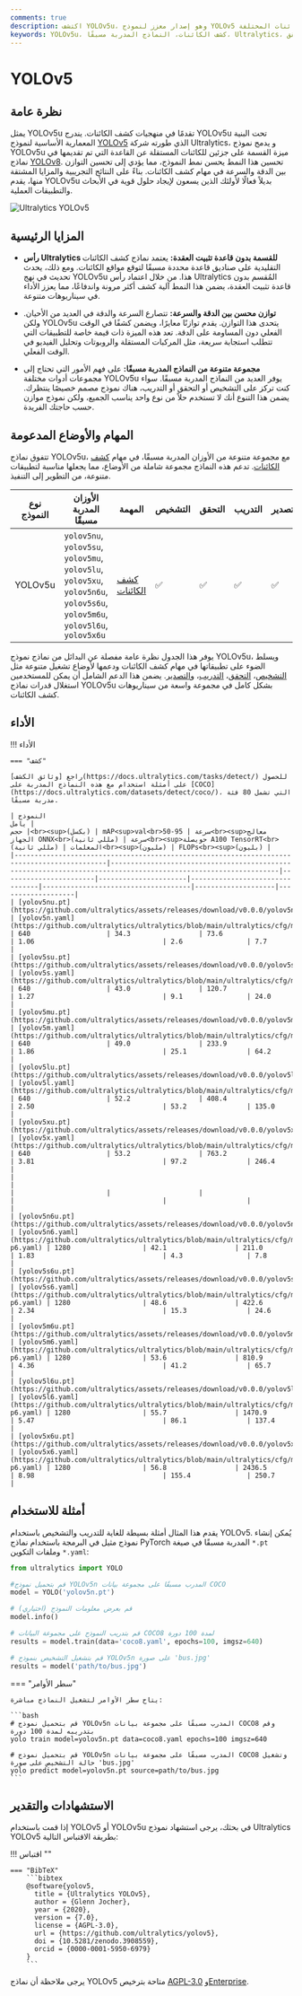 ```yaml
---
comments: true
description: اكتشف YOLOv5u، وهو إصدار معزز لنموذج YOLOv5 يوفر توازنًا محسنًا بين الدقة والسرعة والعديد من النماذج المدربة مسبقًا لمهام كشف الكائنات المختلفة.
keywords: YOLOv5u، كشف الكائنات، النماذج المدربة مسبقًا، Ultralytics، التشخيص، التحقق، YOLOv5، YOLOv8، بدون قاعدة تثبيت العقدة الرئيسية، بدون قيمة الكائن، التطبيقات الفعلية، تعلم الآلة
---
```


# YOLOv5

## نظرة عامة

يمثل YOLOv5u تقدمًا في منهجيات كشف الكائنات. يندرج YOLOv5u تحت البنية المعمارية الأساسية لنموذج [YOLOv5](https://github.com/ultralytics/yolov5) الذي طورته شركة Ultralytics، و يدمج نموذج YOLOv5u ميزة القسمة على جزئين للكائنات المستقلة عن القاعدة التي تم تقديمها في نماذج [YOLOv8](yolov8.md). تحسين هذا النمط يحسن نمط النموذج، مما يؤدي إلى تحسين التوازن بين الدقة والسرعة في مهام كشف الكائنات. بناءً على النتائج التجريبية والمزايا المشتقة منها، يقدم YOLOv5u بديلاً فعالًا لأولئك الذين يسعون لإيجاد حلول قوية في الأبحاث والتطبيقات العملية.

![Ultralytics YOLOv5](https://raw.githubusercontent.com/ultralytics/assets/main/yolov5/v70/splash.png)

## المزايا الرئيسية

- **رأس Ultralytics للقسمة بدون قاعدة تثبيت العقدة:** يعتمد نماذج كشف الكائنات التقليدية على صناديق قاعدة محددة مسبقًا لتوقع مواقع الكائنات. ومع ذلك، يحدث تحديث في نهج YOLOv5u هذا. من خلال اعتماد رأس Ultralytics المُقسم بدون قاعدة تثبيت العقدة، يضمن هذا النمط آلية كشف أكثر مرونة واندفاعًا، مما يعزز الأداء في سيناريوهات متنوعة.

- **توازن محسن بين الدقة والسرعة:** تتصارع السرعة والدقة في العديد من الأحيان. ولكن YOLOv5u يتحدى هذا التوازن. يقدم توازنًا معايرًا، ويضمن كشفًا في الوقت الفعلي دون المساومة على الدقة. تعد هذه الميزة ذات قيمة خاصة للتطبيقات التي تتطلب استجابة سريعة، مثل المركبات المستقلة والروبوتات وتحليل الفيديو في الوقت الفعلي.

- **مجموعة متنوعة من النماذج المدربة مسبقًا:** على فهم الأمور التي تحتاج إلى مجموعات أدوات مختلفة YOLOv5u يوفر العديد من النماذج المدربة مسبقًا. سواء كنت تركز على التشخيص أو التحقق أو التدريب، هناك نموذج مصمم خصيصًا ينتظرك. يضمن هذا التنوع أنك لا تستخدم حلاً من نوع واحد يناسب الجميع، ولكن نموذج موازن حسب حاجتك الفريدة.

## المهام والأوضاع المدعومة

تتفوق نماذج YOLOv5u، مع مجموعة متنوعة من الأوزان المدربة مسبقًا، في مهام [كشف الكائنات](../tasks/detect.md). تدعم هذه النماذج مجموعة شاملة من الأوضاع، مما يجعلها مناسبة لتطبيقات متنوعة، من التطوير إلى التنفيذ.

| نوع النموذج | الأوزان المدربة مسبقًا                                                                                                      | المهمة                             | التشخيص | التحقق | التدريب | التصدير |
|-------------|-----------------------------------------------------------------------------------------------------------------------------|------------------------------------|---------|--------|---------|---------|
| YOLOv5u     | `yolov5nu`, `yolov5su`, `yolov5mu`, `yolov5lu`, `yolov5xu`, `yolov5n6u`, `yolov5s6u`, `yolov5m6u`, `yolov5l6u`, `yolov5x6u` | [كشف الكائنات](../tasks/detect.md) | ✅       | ✅      | ✅       | ✅       |

يوفر هذا الجدول نظرة عامة مفصلة عن البدائل من نماذج نموذج YOLOv5u، ويسلط الضوء على تطبيقاتها في مهام كشف الكائنات ودعمها لأوضاع تشغيل متنوعة مثل [التشخيص](../modes/predict.md)، [التحقق](../modes/val.md)، [التدريب](../modes/train.md)، و[التصدير](../modes/export.md). يضمن هذا الدعم الشامل أن يمكن للمستخدمين استغلال قدرات نماذج YOLOv5u بشكل كامل في مجموعة واسعة من سيناريوهات كشف الكائنات.

## الأداء

!!! الأداء

    === "كشف"

    راجع [وثائق الكشف](https://docs.ultralytics.com/tasks/detect/) للحصول على أمثلة استخدام مع هذه النماذج المدربة على [COCO](https://docs.ultralytics.com/datasets/detect/coco/)، التي تشمل 80 فئة مدربة مسبقًا.

    | النموذج                                                                                      | يامل                                                                                                           | حجم<br><sup>(بكسل) | mAP<sup>val<br>50-95 | سرعة<br><sup>معالج الجهاز ONNX<br>(مللي ثانية) | سرعة<br><sup>حويصلة A100 TensorRT<br>(مللي ثانية) | المعلمات<br><sup>(مليون) | FLOPs<br><sup>(بليون) |
    |---------------------------------------------------------------------------------------------|----------------------------------------------------------------------------------------------------------------|-----------------------|----------------------|--------------------------------|-------------------------------------|--------------------|-------------------|
    | [yolov5nu.pt](https://github.com/ultralytics/assets/releases/download/v0.0.0/yolov5nu.pt)   | [yolov5n.yaml](https://github.com/ultralytics/ultralytics/blob/main/ultralytics/cfg/models/v5/yolov5.yaml)     | 640                   | 34.3                 | 73.6                           | 1.06                                | 2.6                | 7.7               |
    | [yolov5su.pt](https://github.com/ultralytics/assets/releases/download/v0.0.0/yolov5su.pt)   | [yolov5s.yaml](https://github.com/ultralytics/ultralytics/blob/main/ultralytics/cfg/models/v5/yolov5.yaml)     | 640                   | 43.0                 | 120.7                          | 1.27                                | 9.1                | 24.0              |
    | [yolov5mu.pt](https://github.com/ultralytics/assets/releases/download/v0.0.0/yolov5mu.pt)   | [yolov5m.yaml](https://github.com/ultralytics/ultralytics/blob/main/ultralytics/cfg/models/v5/yolov5.yaml)     | 640                   | 49.0                 | 233.9                          | 1.86                                | 25.1               | 64.2              |
    | [yolov5lu.pt](https://github.com/ultralytics/assets/releases/download/v0.0.0/yolov5lu.pt)   | [yolov5l.yaml](https://github.com/ultralytics/ultralytics/blob/main/ultralytics/cfg/models/v5/yolov5.yaml)     | 640                   | 52.2                 | 408.4                          | 2.50                                | 53.2               | 135.0             |
    | [yolov5xu.pt](https://github.com/ultralytics/assets/releases/download/v0.0.0/yolov5xu.pt)   | [yolov5x.yaml](https://github.com/ultralytics/ultralytics/blob/main/ultralytics/cfg/models/v5/yolov5.yaml)     | 640                   | 53.2                 | 763.2                          | 3.81                                | 97.2               | 246.4             |
    |                                                                                             |                                                                                                                |                       |                      |                                |                                     |                    |                   |
    | [yolov5n6u.pt](https://github.com/ultralytics/assets/releases/download/v0.0.0/yolov5n6u.pt) | [yolov5n6.yaml](https://github.com/ultralytics/ultralytics/blob/main/ultralytics/cfg/models/v5/yolov5-p6.yaml) | 1280                  | 42.1                 | 211.0                          | 1.83                                | 4.3                | 7.8               |
    | [yolov5s6u.pt](https://github.com/ultralytics/assets/releases/download/v0.0.0/yolov5s6u.pt) | [yolov5s6.yaml](https://github.com/ultralytics/ultralytics/blob/main/ultralytics/cfg/models/v5/yolov5-p6.yaml) | 1280                  | 48.6                 | 422.6                          | 2.34                                | 15.3               | 24.6              |
    | [yolov5m6u.pt](https://github.com/ultralytics/assets/releases/download/v0.0.0/yolov5m6u.pt) | [yolov5m6.yaml](https://github.com/ultralytics/ultralytics/blob/main/ultralytics/cfg/models/v5/yolov5-p6.yaml) | 1280                  | 53.6                 | 810.9                          | 4.36                                | 41.2               | 65.7              |
    | [yolov5l6u.pt](https://github.com/ultralytics/assets/releases/download/v0.0.0/yolov5l6u.pt) | [yolov5l6.yaml](https://github.com/ultralytics/ultralytics/blob/main/ultralytics/cfg/models/v5/yolov5-p6.yaml) | 1280                  | 55.7                 | 1470.9                         | 5.47                                | 86.1               | 137.4             |
    | [yolov5x6u.pt](https://github.com/ultralytics/assets/releases/download/v0.0.0/yolov5x6u.pt) | [yolov5x6.yaml](https://github.com/ultralytics/ultralytics/blob/main/ultralytics/cfg/models/v5/yolov5-p6.yaml) | 1280                  | 56.8                 | 2436.5                         | 8.98                                | 155.4              | 250.7             |

## أمثلة للاستخدام

يقدم هذا المثال أمثلة بسيطة للغاية للتدريب والتشخيص باستخدام YOLOv5. يُمكن إنشاء نموذج مثيل في البرمجة باستخدام نماذج PyTorch المدربة مسبقًا في صيغة `*.pt` وملفات التكوين `*.yaml`:

```python
from ultralytics import YOLO

#قم بتحميل نموذج YOLOv5n المدرب مسبقًا على مجموعة بيانات COCO
model = YOLO('yolov5n.pt')

# قم بعرض معلومات النموذج (اختياري)
model.info()

# قم بتدريب النموذج على مجموعة البيانات COCO8 لمدة 100 دورة
results = model.train(data='coco8.yaml', epochs=100, imgsz=640)

# قم بتشغيل التشخيص بنموذج YOLOv5n على صورة 'bus.jpg'
results = model('path/to/bus.jpg')
```

=== "سطر الأوامر"

    يتاح سطر الأوامر لتشغيل النماذج مباشرة:

    ```bash
    # قم بتحميل نموذج YOLOv5n المدرب مسبقًا على مجموعة بيانات COCO8 وقم بتدريبه لمدة 100 دورة
    yolo train model=yolov5n.pt data=coco8.yaml epochs=100 imgsz=640

    # قم بتحميل نموذج YOLOv5n المدرب مسبقًا على مجموعة بيانات COCO8 وتشغيل حالة التشخيص على صورة 'bus.jpg'
    yolo predict model=yolov5n.pt source=path/to/bus.jpg
    ```

## الاستشهادات والتقدير

إذا قمت باستخدام YOLOv5 أو YOLOv5u في بحثك، يرجى استشهاد نموذج Ultralytics YOLOv5 بطريقة الاقتباس التالية:

!!! اقتباس ""

    === "BibTeX"
        ```bibtex
        @software{yolov5,
          title = {Ultralytics YOLOv5},
          author = {Glenn Jocher},
          year = {2020},
          version = {7.0},
          license = {AGPL-3.0},
          url = {https://github.com/ultralytics/yolov5},
          doi = {10.5281/zenodo.3908559},
          orcid = {0000-0001-5950-6979}
        }
        ```

يرجى ملاحظة أن نماذج YOLOv5 متاحة بترخيص [AGPL-3.0](https://github.com/ultralytics/ultralytics/blob/main/LICENSE) و[Enterprise](https://ultralytics.com/license).
